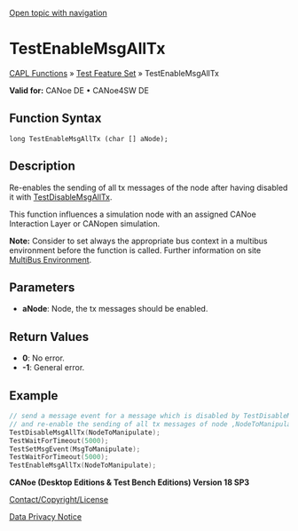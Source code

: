 [Open topic with navigation](../../../../../CANoeDEFamily.htm#Topics/CAPLFunctions/Test/Functions/CAPLfunctionTestEnableMsgAllTx.md)

# TestEnableMsgAllTx

[CAPL Functions](../../CAPLfunctions.md) » [Test Feature Set](../CAPLfunctionsTFSOverview.md) » TestEnableMsgAllTx

**Valid for:** CANoe DE • CANoe4SW DE

## Function Syntax

```
long TestEnableMsgAllTx (char [] aNode);
```

## Description

Re-enables the sending of all tx messages of the node after having disabled it with [TestDisableMsgAllTx](CAPLfunctionTestDisableMsgAllTx.md).

This function influences a simulation node with an assigned CANoe Interaction Layer or CANopen simulation.

**Note:** Consider to set always the appropriate bus context in a multibus environment before the function is called. Further information on site [MultiBus Environment](../../../Shared/CAPL/General/TestMultiBusEnvironment.md).

## Parameters

- **aNode**: Node, the tx messages should be enabled.

## Return Values

- **0**: No error.
- **-1**: General error.

## Example

```c
// send a message event for a message which is disabled by TestDisableMsgAllTx
// and re-enable the sending of all tx messages of node ‚NodeToManipulate’
TestDisableMsgAllTx(NodeToManipulate);
TestWaitForTimeout(5000);
TestSetMsgEvent(MsgToManipulate);
TestWaitForTimeout(5000);
TestEnableMsgAllTx(NodeToManipulate);
```

**CANoe (Desktop Editions & Test Bench Editions) Version 18 SP3**

[Contact/Copyright/License](../../../Shared/ContactCopyrightLicense.md)

[Data Privacy Notice](https://www.vector.com/int/en/company/get-info/privacy-policy/)
